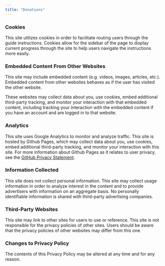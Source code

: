 ```yaml
---
title: "Donations"
---
```


### Cookies

This site utilizes cookies in order to facilitate routing users through the guide instructions. Cookies allow for the sidebar of the page to display current progress through the site to help users navigate the instructions more easily.

### Embedded Content From Other Websites

This site may include embedded content (e.g. videos, images, articles, etc.). Embedded content from other websites behaves as if the user has visited the other website.

These websites may collect data about you, use cookies, embed additional third-party tracking, and monitor your interaction with that embedded content, including tracking your interaction with the embedded content if you have an account and are logged in to that website.

### Analytics

This site uses Google Analytics to monitor and analyze traffic. This site is hosted by Github Pages, which may collect data about you, use cookies, embed additional third-party tracking, and monitor your interaction with this site. For more information about Github Pages as it relates to user privacy, see the [GitHub Privacy Statement](https://help.github.com/en/articles/github-privacy-statement).

### Information Collected

This site does not collect personal information. This site may collect usage information in order to analyze interest in the content and to provide advertisers with information on an aggregate basis. No personally identifiable information is shared with third-party advertising companies.

### Third-Party Websites

This site may link to other sites for users to use or reference. This site is not responsible for the privacy policies of other sites. Users should be aware that the privacy policies of other websites may differ from this one.

### Changes to Privacy Policy

The contents of this Privacy Policy may be altered at any time and for any reason.
